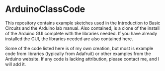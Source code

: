 # ArduinoClassCode
This repository contains example sketches used in the Introduction to Basic Circuits and the Arduino lab manual. 
Also contained, is a clone of the install of the Arduino GUI complete with the libraries needed. 
If you have already installed the GUI, the libraries needed are also contained here.

Some of the code listed here is of my own creation, but most is example code from libraries (typically from Adafruit) 
or other examples from the Arduino website. If any code is lacking attribution, please contact me, and I will add it.


